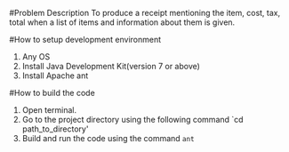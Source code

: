#Problem Description
To produce a receipt mentioning the item, cost, tax, total when a list of items and information about them is given.

#How to setup development environment
1. Any OS
2. Install Java Development Kit(version 7 or above)
3. Install Apache ant

#How to build the code
1. Open terminal.
2. Go to the project directory using the following command
`cd path_to_directory'
3. Build and run the code using the command
`ant`